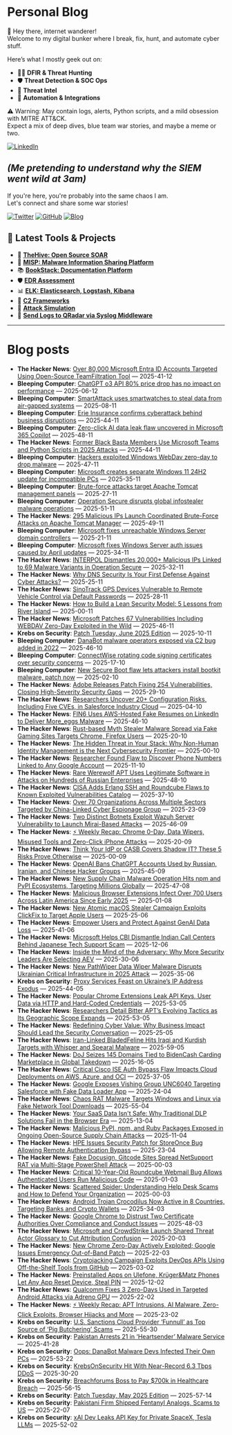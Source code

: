 # Personal Blog

👋 Hey there, internet wanderer!  
Welcome to my digital bunker where I break, fix, hunt, and automate cyber stuff.  

Here’s what I mostly geek out on:

- 🕵️‍♂️ **DFIR & Threat Hunting**  
- 🛡️ **Threat Detection & SOC Ops**  
- 🧠 **Threat Intel**  
- 🤖 **Automation & Integrations**

⚠️ Warning: May contain logs, alerts, Python scripts, and a mild obsession with MITRE ATT&CK.  
Expect a mix of deep dives, blue team war stories, and maybe a meme or two.

[![LinkedIn](https://img.shields.io/badge/LinkedIn-Connect-blue?style=flat&logo=linkedin)](https://www.linkedin.com/in/0xatef)

*(Me pretending to understand why the SIEM went wild at 3am)*  
---  
If you're here, you're probably into the same chaos I am.  
Let's connect and share some war stories!

[![Twitter](https://img.shields.io/badge/Twitter-%400xatef-1DA1F2?style=flat&logo=twitter&logoColor=white)](https://twitter.com/0xatef)
[![GitHub](https://img.shields.io/badge/GitHub-0xAtef-181717?style=flat&logo=github)](https://github.com/0xAtef)
[![Blog](https://img.shields.io/badge/Blog-0xAtef.github.io-orange?style=flat&logo=jekyll)](https://0xatef.github.io)


## 🧰 Latest Tools & Projects

- 🐝 [**TheHive: Open Source SOAR**](https://0xatef.github.io/Projects/#thehive-open-source-soar)  
- 🧬 [**MISP: Malware Information Sharing Platform**](https://0xatef.github.io/Projects/#misp-malware-information-sharing-platform)  
- 📚 [**BookStack: Documentation Platform**](https://0xatef.github.io/Projects/#bookstack-documentation-platform)  
- 🛡️ [**EDR Assessment**](https://0xatef.github.io/Projects/#edr-assessment)  
- 📊 [**ELK: Elasticsearch, Logstash, Kibana**](https://0xatef.github.io/Projects/#elk-elasticsearch-logstash-kibana)  
- 🎯 [**C2 Frameworks**](https://0xatef.github.io/Projects/#c2-frameworks)  
- 🧨 [**Attack Simulation**](https://0xatef.github.io/Projects/#attack-simulation)  
- 🔄 [**Send Logs to QRadar via Syslog Middleware**](https://0xatef.github.io/Projects/#how-to-send-logs-from-an-api-to-qradar-siem-through-syslog-middleware)  

---

# Blog posts
<!-- BLOG-POST-LIST:START -->
- **The Hacker News**: [Over 80,000 Microsoft Entra ID Accounts Targeted Using Open-Source TeamFiltration Tool](https://thehackernews.com/2025/06/over-80000-microsoft-entra-id-accounts.html) — 2025-41-12
- **Bleeping Computer**: [ChatGPT o3 API 80% price drop has no impact on performance](https://www.bleepingcomputer.com/news/artificial-intelligence/chatgpt-o3-api-80-percent-price-drop-has-no-impact-on-performance/) — 2025-06-12
- **Bleeping Computer**: [SmartAttack uses smartwatches to steal data from air-gapped systems](https://www.bleepingcomputer.com/news/security/smartattack-uses-smartwatches-to-steal-data-from-air-gapped-systems/) — 2025-08-11
- **Bleeping Computer**: [Erie Insurance confirms cyberattack behind business disruptions](https://www.bleepingcomputer.com/news/security/erie-insurance-confirms-cyberattack-behind-business-disruptions/) — 2025-44-11
- **Bleeping Computer**: [Zero-click AI data leak flaw uncovered in Microsoft 365 Copilot](https://www.bleepingcomputer.com/news/security/zero-click-ai-data-leak-flaw-uncovered-in-microsoft-365-copilot/) — 2025-48-11
- **The Hacker News**: [Former Black Basta Members Use Microsoft Teams and Python Scripts in 2025 Attacks](https://thehackernews.com/2025/06/former-black-basta-members-use.html) — 2025-44-11
- **Bleeping Computer**: [Hackers exploited Windows WebDav zero-day to drop malware](https://www.bleepingcomputer.com/news/security/stealth-falcon-hackers-exploited-windows-webdav-zero-day-to-drop-malware/) — 2025-47-11
- **Bleeping Computer**: [Microsoft creates separate Windows 11 24H2 update for incompatible PCs](https://www.bleepingcomputer.com/news/microsoft/microsoft-creates-separate-windows-11-24h2-update-for-incompatible-pcs/) — 2025-35-11
- **Bleeping Computer**: [Brute-force attacks target Apache Tomcat management panels](https://www.bleepingcomputer.com/news/security/brute-force-attacks-target-apache-tomcat-management-panels/) — 2025-27-11
- **Bleeping Computer**: [Operation Secure disrupts global infostealer malware operations](https://www.bleepingcomputer.com/news/security/operation-secure-disrupts-global-infostealer-malware-operations/) — 2025-51-11
- **The Hacker News**: [295 Malicious IPs Launch Coordinated Brute-Force Attacks on Apache Tomcat Manager](https://thehackernews.com/2025/06/295-malicious-ips-launch-coordinated.html) — 2025-49-11
- **Bleeping Computer**: [Microsoft fixes unreachable Windows Server domain controllers](https://www.bleepingcomputer.com/news/microsoft/microsoft-fixes-unreachable-windows-server-domain-controllers/) — 2025-21-11
- **Bleeping Computer**: [Microsoft fixes Windows Server auth issues caused by April updates](https://www.bleepingcomputer.com/news/microsoft/microsoft-fixes-windows-server-auth-issues-caused-by-april-updates/) — 2025-34-11
- **The Hacker News**: [INTERPOL Dismantles 20,000+ Malicious IPs Linked to 69 Malware Variants in Operation Secure](https://thehackernews.com/2025/06/interpol-dismantles-20000-malicious-ips.html) — 2025-32-11
- **The Hacker News**: [Why DNS Security Is Your First Defense Against Cyber Attacks?](https://thehackernews.com/2025/06/why-dns-security-is-your-first-defense.html) — 2025-25-11
- **The Hacker News**: [SinoTrack GPS Devices Vulnerable to Remote Vehicle Control via Default Passwords](https://thehackernews.com/2025/06/sinotrack-gps-devices-vulnerable-to.html) — 2025-28-11
- **The Hacker News**: [How to Build a Lean Security Model: 5 Lessons from River Island](https://thehackernews.com/2025/06/how-to-build-lean-security-model-5.html) — 2025-00-11
- **The Hacker News**: [Microsoft Patches 67 Vulnerabilities Including WEBDAV Zero-Day Exploited in the Wild](https://thehackernews.com/2025/06/microsoft-patches-67-vulnerabilities.html) — 2025-46-11
- **Krebs on Security**: [Patch Tuesday, June 2025 Edition](https://krebsonsecurity.com/2025/06/patch-tuesday-june-2025-edition/) — 2025-10-11
- **Bleeping Computer**: [DanaBot malware operators exposed via C2 bug added in 2022](https://www.bleepingcomputer.com/news/security/danabot-malware-operators-exposed-via-c2-bug-added-in-2022/) — 2025-46-10
- **Bleeping Computer**: [ConnectWise rotating code signing certificates over security concerns](https://www.bleepingcomputer.com/news/security/connectwise-rotating-code-signing-certificates-over-security-concerns/) — 2025-17-10
- **Bleeping Computer**: [New Secure Boot flaw lets attackers install bootkit malware, patch now](https://www.bleepingcomputer.com/news/security/new-secure-boot-flaw-lets-attackers-install-bootkit-malware-patch-now/) — 2025-02-10
- **The Hacker News**: [Adobe Releases Patch Fixing 254 Vulnerabilities, Closing High-Severity Security Gaps](https://thehackernews.com/2025/06/adobe-releases-patch-fixing-254.html) — 2025-29-10
- **The Hacker News**: [Researchers Uncover 20+ Configuration Risks, Including Five CVEs, in Salesforce Industry Cloud](https://thehackernews.com/2025/06/researchers-uncover-20-configuration.html) — 2025-04-10
- **The Hacker News**: [FIN6 Uses AWS-Hosted Fake Resumes on LinkedIn to Deliver More_eggs Malware](https://thehackernews.com/2025/06/fin6-uses-aws-hosted-fake-resumes-on.html) — 2025-46-10
- **The Hacker News**: [Rust-based Myth Stealer Malware Spread via Fake Gaming Sites Targets Chrome, Firefox Users](https://thehackernews.com/2025/06/rust-based-myth-stealer-malware-spread.html) — 2025-20-10
- **The Hacker News**: [The Hidden Threat in Your Stack: Why Non-Human Identity Management is the Next Cybersecurity Frontier](https://thehackernews.com/2025/06/the-hidden-threat-in-your-stack-why-non.html) — 2025-00-10
- **The Hacker News**: [Researcher Found Flaw to Discover Phone Numbers Linked to Any Google Account](https://thehackernews.com/2025/06/researcher-found-flaw-to-discover-phone.html) — 2025-11-10
- **The Hacker News**: [Rare Werewolf APT Uses Legitimate Software in Attacks on Hundreds of Russian Enterprises](https://thehackernews.com/2025/06/rare-werewolf-apt-uses-legitimate.html) — 2025-48-10
- **The Hacker News**: [CISA Adds Erlang SSH and Roundcube Flaws to Known Exploited Vulnerabilities Catalog](https://thehackernews.com/2025/06/cisa-adds-erlang-ssh-and-roundcube.html) — 2025-37-10
- **The Hacker News**: [Over 70 Organizations Across Multiple Sectors Targeted by China-Linked Cyber Espionage Group](https://thehackernews.com/2025/06/over-70-organizations-across-multiple.html) — 2025-23-09
- **The Hacker News**: [Two Distinct Botnets Exploit Wazuh Server Vulnerability to Launch Mirai-Based Attacks](https://thehackernews.com/2025/06/botnet-wazuh-server-vulnerability.html) — 2025-46-09
- **The Hacker News**: [⚡ Weekly Recap: Chrome 0-Day, Data Wipers, Misused Tools and Zero-Click iPhone Attacks](https://thehackernews.com/2025/06/weekly-recap-chrome-0-day-data-wipers.html) — 2025-20-09
- **The Hacker News**: [Think Your IdP or CASB Covers Shadow IT? These 5 Risks Prove Otherwise](https://thehackernews.com/2025/06/think-your-idp-or-casb-covers-shadow-it.html) — 2025-00-09
- **The Hacker News**: [OpenAI Bans ChatGPT Accounts Used by Russian, Iranian, and Chinese Hacker Groups](https://thehackernews.com/2025/06/openai-bans-chatgpt-accounts-used-by.html) — 2025-45-09
- **The Hacker News**: [New Supply Chain Malware Operation Hits npm and PyPI Ecosystems, Targeting Millions Globally](https://thehackernews.com/2025/06/new-supply-chain-malware-operation-hits.html) — 2025-47-08
- **The Hacker News**: [Malicious Browser Extensions Infect Over 700 Users Across Latin America Since Early 2025](https://thehackernews.com/2025/06/malicious-browser-extensions-infect-722.html) — 2025-01-08
- **The Hacker News**: [New Atomic macOS Stealer Campaign Exploits ClickFix to Target Apple Users](https://thehackernews.com/2025/06/new-atomic-macos-stealer-campaign.html) — 2025-25-06
- **The Hacker News**: [Empower Users and Protect Against GenAI Data Loss](https://thehackernews.com/2025/06/empower-users-and-protect-against-genai.html) — 2025-41-06
- **The Hacker News**: [Microsoft Helps CBI Dismantle Indian Call Centers Behind Japanese Tech Support Scam](https://thehackernews.com/2025/06/microsoft-helps-cbi-dismantle-indian.html) — 2025-12-06
- **The Hacker News**: [Inside the Mind of the Adversary: Why More Security Leaders Are Selecting AEV](https://thehackernews.com/2025/06/inside-mind-of-adversary-why-more.html) — 2025-30-06
- **The Hacker News**: [New PathWiper Data Wiper Malware Disrupts Ukrainian Critical Infrastructure in 2025 Attack](https://thehackernews.com/2025/06/new-pathwiper-data-wiper-malware.html) — 2025-35-06
- **Krebs on Security**: [Proxy Services Feast on Ukraine’s IP Address Exodus](https://krebsonsecurity.com/2025/06/proxy-services-feast-on-ukraines-ip-address-exodus/) — 2025-44-05
- **The Hacker News**: [Popular Chrome Extensions Leak API Keys, User Data via HTTP and Hard-Coded Credentials](https://thehackernews.com/2025/06/popular-chrome-extensions-leak-api-keys.html) — 2025-53-05
- **The Hacker News**: [Researchers Detail Bitter APT’s Evolving Tactics as Its Geographic Scope Expands](https://thehackernews.com/2025/06/bitter-hacker-group-expands-cyber.html) — 2025-53-05
- **The Hacker News**: [Redefining Cyber Value: Why Business Impact Should Lead the Security Conversation](https://thehackernews.com/2025/06/redefining-cyber-value-why-business.html) — 2025-25-05
- **The Hacker News**: [Iran-Linked BladedFeline Hits Iraqi and Kurdish Targets with Whisper and Spearal Malware](https://thehackernews.com/2025/06/iran-linked-bladedfeline-hits-iraqi-and.html) — 2025-59-05
- **The Hacker News**: [DoJ Seizes 145 Domains Tied to BidenCash Carding Marketplace in Global Takedown](https://thehackernews.com/2025/06/doj-seizes-145-domains-tied-to.html) — 2025-16-05
- **The Hacker News**: [Critical Cisco ISE Auth Bypass Flaw Impacts Cloud Deployments on AWS, Azure, and OCI](https://thehackernews.com/2025/06/critical-cisco-ise-auth-bypass-flaw.html) — 2025-37-05
- **The Hacker News**: [Google Exposes Vishing Group UNC6040 Targeting Salesforce with Fake Data Loader App](https://thehackernews.com/2025/06/google-exposes-vishing-group-unc6040.html) — 2025-24-04
- **The Hacker News**: [Chaos RAT Malware Targets Windows and Linux via Fake Network Tool Downloads](https://thehackernews.com/2025/06/chaos-rat-malware-targets-windows-and.html) — 2025-55-04
- **The Hacker News**: [Your SaaS Data Isn&#39;t Safe: Why Traditional DLP Solutions Fail in the Browser Era](https://thehackernews.com/2025/06/your-saas-data-isnt-safe-why.html) — 2025-13-04
- **The Hacker News**: [Malicious PyPI, npm, and Ruby Packages Exposed in Ongoing Open-Source Supply Chain Attacks](https://thehackernews.com/2025/06/malicious-pypi-npm-and-ruby-packages.html) — 2025-11-04
- **The Hacker News**: [HPE Issues Security Patch for StoreOnce Bug Allowing Remote Authentication Bypass](https://thehackernews.com/2025/06/hpe-issues-security-patch-for-storeonce.html) — 2025-23-04
- **The Hacker News**: [Fake Docusign, Gitcode Sites Spread NetSupport RAT via Multi-Stage PowerShell Attack](https://thehackernews.com/2025/06/fake-docusign-gitcode-sites-spread.html) — 2025-00-03
- **The Hacker News**: [Critical 10-Year-Old Roundcube Webmail Bug Allows Authenticated Users Run Malicious Code](https://thehackernews.com/2025/06/critical-10-year-old-roundcube-webmail.html) — 2025-01-03
- **The Hacker News**: [Scattered Spider: Understanding Help Desk Scams and How to Defend Your Organization](https://thehackernews.com/2025/06/scattered-spider-understanding-help.html) — 2025-00-03
- **The Hacker News**: [Android Trojan Crocodilus Now Active in 8 Countries, Targeting Banks and Crypto Wallets](https://thehackernews.com/2025/06/android-trojan-crocodilus-now-active-in.html) — 2025-34-03
- **The Hacker News**: [Google Chrome to Distrust Two Certificate Authorities Over Compliance and Conduct Issues](https://thehackernews.com/2025/06/google-chrome-to-distrust-two.html) — 2025-48-03
- **The Hacker News**: [Microsoft and CrowdStrike Launch Shared Threat Actor Glossary to Cut Attribution Confusion](https://thehackernews.com/2025/06/microsoft-and-crowdstrike-launch-shared.html) — 2025-20-03
- **The Hacker News**: [New Chrome Zero-Day Actively Exploited; Google Issues Emergency Out-of-Band Patch](https://thehackernews.com/2025/06/new-chrome-zero-day-actively-exploited.html) — 2025-22-03
- **The Hacker News**: [Cryptojacking Campaign Exploits DevOps APIs Using Off-the-Shelf Tools from GitHub](https://thehackernews.com/2025/06/cryptojacking-campaign-exploits-devops.html) — 2025-03-02
- **The Hacker News**: [Preinstalled Apps on Ulefone, Krüger&amp;Matz Phones Let Any App Reset Device, Steal PIN](https://thehackernews.com/2025/06/preinstalled-apps-on-ulefone-kruger.html) — 2025-12-02
- **The Hacker News**: [Qualcomm Fixes 3 Zero-Days Used in Targeted Android Attacks via Adreno GPU](https://thehackernews.com/2025/06/qualcomm-fixes-3-zero-days-used-in.html) — 2025-22-02
- **The Hacker News**: [⚡ Weekly Recap: APT Intrusions, AI Malware, Zero-Click Exploits, Browser Hijacks and More](https://thehackernews.com/2025/06/weekly-recap-apt-intrusions-ai-malware.html) — 2025-23-02
- **Krebs on Security**: [U.S. Sanctions Cloud Provider ‘Funnull’ as Top Source of ‘Pig Butchering’ Scams](https://krebsonsecurity.com/2025/05/u-s-sanctions-cloud-provider-funnull-as-top-source-of-pig-butchering-scams/) — 2025-55-30
- **Krebs on Security**: [Pakistan Arrests 21 in ‘Heartsender’ Malware Service](https://krebsonsecurity.com/2025/05/pakistan-arrests-21-in-heartsender-malware-service/) — 2025-41-28
- **Krebs on Security**: [Oops: DanaBot Malware Devs Infected Their Own PCs](https://krebsonsecurity.com/2025/05/oops-danabot-malware-devs-infected-their-own-pcs/) — 2025-53-22
- **Krebs on Security**: [KrebsOnSecurity Hit With Near-Record 6.3 Tbps DDoS](https://krebsonsecurity.com/2025/05/krebsonsecurity-hit-with-near-record-6-3-tbps-ddos/) — 2025-30-20
- **Krebs on Security**: [Breachforums Boss to Pay $700k in Healthcare Breach](https://krebsonsecurity.com/2025/05/breachforums-boss-to-pay-700k-in-healthcare-breach/) — 2025-56-15
- **Krebs on Security**: [Patch Tuesday, May 2025 Edition](https://krebsonsecurity.com/2025/05/patch-tuesday-may-2025-edition/) — 2025-57-14
- **Krebs on Security**: [Pakistani Firm Shipped Fentanyl Analogs, Scams to US](https://krebsonsecurity.com/2025/05/pakistani-firm-shipped-fentanyl-analogs-scams-to-us/) — 2025-22-07
- **Krebs on Security**: [xAI Dev Leaks API Key for Private SpaceX, Tesla LLMs](https://krebsonsecurity.com/2025/05/xai-dev-leaks-api-key-for-private-spacex-tesla-llms/) — 2025-52-02<!-- BLOG-POST-LIST:END -->
